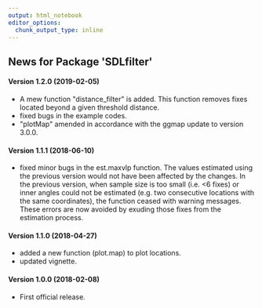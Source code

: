 ```yaml
---
output: html_notebook
editor_options: 
  chunk_output_type: inline
---
```

## News for Package 'SDLfilter'


#### Version 1.2.0 (2019-02-05)

* A mew function "distance_filter" is added. This function removes fixes located beyond a given threshold distance.
* fixed bugs in the example codes.
* "plotMap" amended in accordance with the ggmap update to version 3.0.0. 

#### Version 1.1.1 (2018-06-10)

* fixed minor bugs in the est.maxvlp function. The values estimated using the previous version would not have been affected by the changes. In the previous version, when sample size is too small (i.e. <6 fixes) or inner angles could not be estimated (e.g. two consecutive locations with the same coordinates), the function ceased with warning messages. These errors are now avoided by exuding those fixes from the estimation process.

#### Version 1.1.0 (2018-04-27)

* added a new function (plot.map) to plot locations.
* updated vignette.

#### Version 1.0.0 (2018-02-08)

* First official release.





